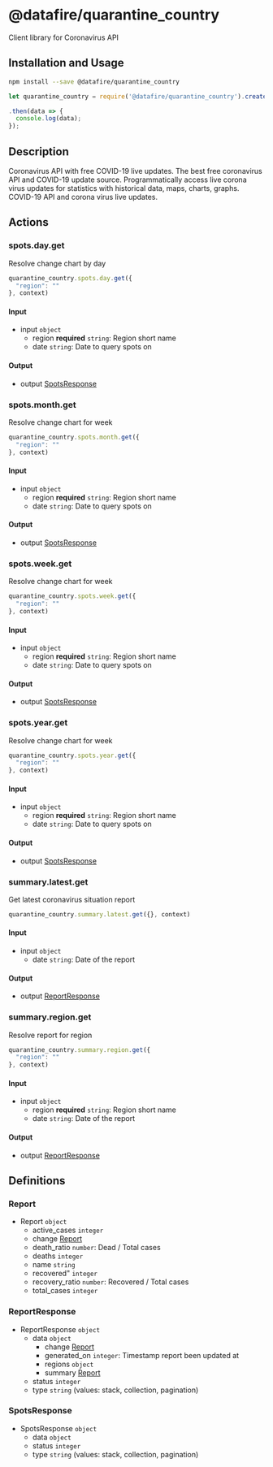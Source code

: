 # @datafire/quarantine_country

Client library for Coronavirus API

## Installation and Usage
```bash
npm install --save @datafire/quarantine_country
```
```js
let quarantine_country = require('@datafire/quarantine_country').create();

.then(data => {
  console.log(data);
});
```

## Description

Coronavirus API with free COVID-19 live updates. The best free coronavirus API and COVID-19 update source. Programmatically access live corona virus updates for statistics with historical data, maps, charts, graphs. COVID-19 API and corona virus live updates.

## Actions

### spots.day.get
Resolve change chart by day


```js
quarantine_country.spots.day.get({
  "region": ""
}, context)
```

#### Input
* input `object`
  * region **required** `string`: Region short name
  * date `string`: Date to query spots on

#### Output
* output [SpotsResponse](#spotsresponse)

### spots.month.get
Resolve change chart for week


```js
quarantine_country.spots.month.get({
  "region": ""
}, context)
```

#### Input
* input `object`
  * region **required** `string`: Region short name
  * date `string`: Date to query spots on

#### Output
* output [SpotsResponse](#spotsresponse)

### spots.week.get
Resolve change chart for week


```js
quarantine_country.spots.week.get({
  "region": ""
}, context)
```

#### Input
* input `object`
  * region **required** `string`: Region short name
  * date `string`: Date to query spots on

#### Output
* output [SpotsResponse](#spotsresponse)

### spots.year.get
Resolve change chart for week


```js
quarantine_country.spots.year.get({
  "region": ""
}, context)
```

#### Input
* input `object`
  * region **required** `string`: Region short name
  * date `string`: Date to query spots on

#### Output
* output [SpotsResponse](#spotsresponse)

### summary.latest.get
Get latest coronavirus situation report


```js
quarantine_country.summary.latest.get({}, context)
```

#### Input
* input `object`
  * date `string`: Date of the report

#### Output
* output [ReportResponse](#reportresponse)

### summary.region.get
Resolve report for region


```js
quarantine_country.summary.region.get({
  "region": ""
}, context)
```

#### Input
* input `object`
  * region **required** `string`: Region short name
  * date `string`: Date of the report

#### Output
* output [ReportResponse](#reportresponse)



## Definitions

### Report
* Report `object`
  * active_cases `integer`
  * change [Report](#report)
  * death_ratio `number`: Dead / Total cases
  * deaths `integer`
  * name `string`
  * recovered" `integer`
  * recovery_ratio `number`: Recovered / Total cases
  * total_cases `integer`

### ReportResponse
* ReportResponse `object`
  * data `object`
    * change [Report](#report)
    * generated_on `integer`: Timestamp report been updated at
    * regions `object`
    * summary [Report](#report)
  * status `integer`
  * type `string` (values: stack, collection, pagination)

### SpotsResponse
* SpotsResponse `object`
  * data `object`
  * status `integer`
  * type `string` (values: stack, collection, pagination)


